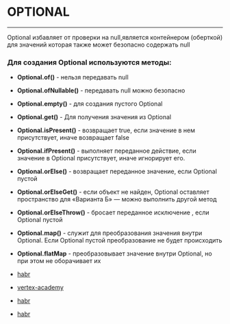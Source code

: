 # OPTIONAL

---

Optional избавляет от проверки на null,является контейнером (оберткой) для значений которая также может
  безопасно содержать null

### Для создания Optional используются методы:

- **Optional.of()** -  нельзя передавать null


- **Optional.ofNullable()** - передавать null можно безопасно


- **Optional.empty()** - для создания пустого Optional


- **Optional.get()** - Для получения значения из Optional


- **Optional.isPresent()** - возвращает true, если значение в нем присутствует, иначе возвращает false


- **Optional.ifPresent()** - выполняет переданное действие, если значение в Optional присутствует, иначе игнорирует его.


- **Optional.orElse()** - возвращает переданное значение, если Optional пустой


- **Optional.orElseGet()** - если объект не найден, Optional оставляет пространство для «Варианта Б» —
  можно выполнить другой метод


- **Optional.orElseThrow()** - бросает переданное исключение , если Optional пустой


- **Optional.map()** - служит для преобразования значения внутри Optional. Если Optional пустой преобразование не
  будет происходить


- **Optional.flatMap** - преобразовывает значение внутри Optional, но при этом не оборачивает их


- [habr](https://habr.com/ru/post/346782/)
- [vertex-academy](https://vertex-academy.com/tutorials/ru/java-8-optional/)
- [habr](https://habr.com/ru/post/225641/)
- [habr](https://habr.com/ru/post/540080/)

